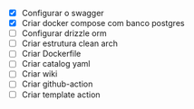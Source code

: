 - [X] Configurar o swagger
- [X] Criar docker compose com banco postgres
- [ ] Configurar drizzle orm
- [ ] Criar estrutura clean arch
- [ ] Criar Dockerfile
- [ ] Criar catalog yaml
- [ ] Criar wiki
- [ ] Criar github-action
- [ ] Criar template action